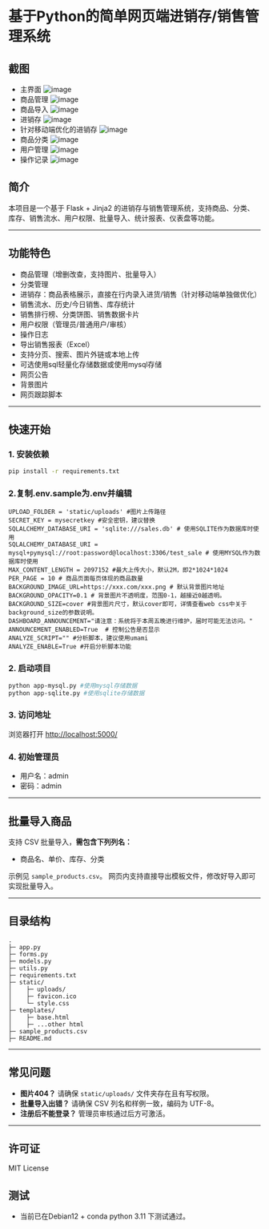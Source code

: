 # 基于Python的简单网页端进销存/销售管理系统

## 截图
 - 主界面
![image](https://github.com/tamakyi/simple-sales-system/blob/main/screenshot/dashboard.png)
 - 商品管理
![image](https://github.com/tamakyi/simple-sales-system/blob/main/screenshot/products.png)
 - 商品导入
![image](https://github.com/tamakyi/simple-sales-system/blob/main/screenshot/products-import.png)
 - 进销存
![image](https://github.com/tamakyi/simple-sales-system/blob/main/screenshot/sales.png)
 - 针对移动端优化的进销存
![image](https://github.com/tamakyi/simple-sales-system/blob/main/screenshot/sales-simple.png)
 - 商品分类
![image](https://github.com/tamakyi/simple-sales-system/blob/main/screenshot/categories.png)
 - 用户管理
![image](https://github.com/tamakyi/simple-sales-system/blob/main/screenshot/users.png)
 - 操作记录
![image](https://github.com/tamakyi/simple-sales-system/blob/main/screenshot/logs.png)



## 简介

本项目是一个基于 Flask + Jinja2 的进销存与销售管理系统，支持商品、分类、库存、销售流水、用户权限、批量导入、统计报表、仪表盘等功能。

---

## 功能特色

- 商品管理（增删改查，支持图片、批量导入）
- 分类管理
- 进销存：商品表格展示，直接在行内录入进货/销售（针对移动端单独做优化）
- 销售流水、历史/今日销售、库存统计
- 销售排行榜、分类饼图、销售数据卡片
- 用户权限（管理员/普通用户/审核）
- 操作日志
- 导出销售报表（Excel）
- 支持分页、搜索、图片外链或本地上传
- 可选使用sql轻量化存储数据或使用mysql存储
- 网页公告
- 背景图片
- 网页跟踪脚本
---

## 快速开始

### 1. 安装依赖

```sh
pip install -r requirements.txt
```

### 2.复制.env.sample为.env并编辑
```
UPLOAD_FOLDER = 'static/uploads' #图片上传路径
SECRET_KEY = mysecretkey #安全密钥，建议替换
SQLALCHEMY_DATABASE_URI = 'sqlite:///sales.db' # 使用SQLITE作为数据库时使用
SQLALCHEMY_DATABASE_URI = mysql+pymysql://root:password@localhost:3306/test_sale # 使用MYSQL作为数据库时使用
MAX_CONTENT_LENGTH = 2097152 #最大上传大小，默认2M，即2*1024*1024
PER_PAGE = 10 # 商品页面每页体现的商品数量
BACKGROUND_IMAGE_URL=https://xxx.com/xxx.png # 默认背景图片地址
BACKGROUND_OPACITY=0.1 # 背景图片不透明度，范围0-1，越接近0越透明。
BACKGROUND_SIZE=cover #背景图片尺寸，默认cover即可，详情查看web css中关于background_size的参数说明。
DASHBOARD_ANNOUNCEMENT="请注意：系统将于本周五晚进行维护，届时可能无法访问。"
ANNOUNCEMENT_ENABLED=True  # 控制公告是否显示
ANALYZE_SCRIPT="" #分析脚本，建议使用umami
ANALYZE_ENABLE=True #开启分析脚本功能
```

### 2. 启动项目

```sh
python app-mysql.py #使用mysql存储数据
python app-sqlite.py #使用sqlite存储数据
```

### 3. 访问地址

浏览器打开 [http://localhost:5000/](http://localhost:5000/)

### 4. 初始管理员

- 用户名：admin
- 密码：admin

---

## 批量导入商品

支持 CSV 批量导入，**需包含下列列名：**

- 商品名、单价、库存、分类

示例见 `sample_products.csv`。
网页内支持直接导出模板文件，修改好导入即可实现批量导入。

---

## 目录结构

```
.
├─ app.py
├─ forms.py
├─ models.py
├─ utils.py
├─ requirements.txt
├─ static/
│    ├─ uploads/
│    ├─ favicon.ico
│    └─ style.css
├─ templates/
│    ├─ base.html
│    ├─ ...other html
├─ sample_products.csv
├─ README.md
```

---

## 常见问题

- **图片404？** 请确保 `static/uploads/` 文件夹存在且有写权限。
- **批量导入出错？** 请确保 CSV 列名和样例一致，编码为 UTF-8。
- **注册后不能登录？** 管理员审核通过后方可激活。

---

## 许可证

MIT License

## 测试

 - 当前已在Debian12 + conda python 3.11 下测试通过。
